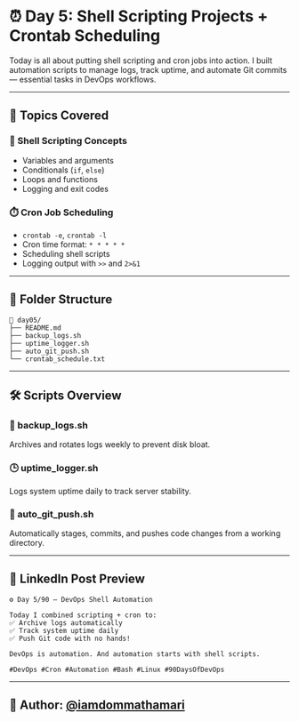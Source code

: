 # ⏰ Day 5: Shell Scripting Projects + Crontab Scheduling

Today is all about putting shell scripting and cron jobs into action. I built automation scripts to manage logs, track uptime, and automate Git commits — essential tasks in DevOps workflows.

---

## 📘 Topics Covered

### 🐚 Shell Scripting Concepts
- Variables and arguments
- Conditionals (`if`, `else`)
- Loops and functions
- Logging and exit codes

### ⏱️ Cron Job Scheduling
- `crontab -e`, `crontab -l`
- Cron time format: `* * * * *`
- Scheduling shell scripts
- Logging output with `>>` and `2>&1`

---

## 📂 Folder Structure

```
📁 day05/
├── README.md
├── backup_logs.sh
├── uptime_logger.sh
├── auto_git_push.sh
└── crontab_schedule.txt
```

---

## 🛠️ Scripts Overview

### 🔁 backup_logs.sh
Archives and rotates logs weekly to prevent disk bloat.

### 🕒 uptime_logger.sh
Logs system uptime daily to track server stability.

### 🔄 auto_git_push.sh
Automatically stages, commits, and pushes code changes from a working directory.

---

## 📢 LinkedIn Post Preview

```
⚙️ Day 5/90 – DevOps Shell Automation

Today I combined scripting + cron to:
✅ Archive logs automatically
✅ Track system uptime daily
✅ Push Git code with no hands!

DevOps is automation. And automation starts with shell scripts.

#DevOps #Cron #Automation #Bash #Linux #90DaysOfDevOps
```

---

## 👤 Author: [@iamdommathamari](https://github.com/iamdommathamari)
